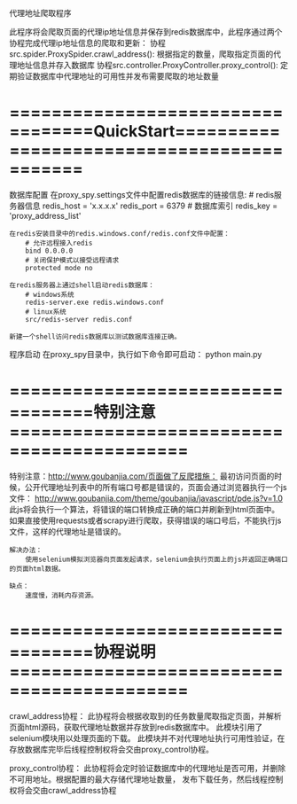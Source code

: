 代理地址爬取程序

此程序将会爬取页面的代理ip地址信息并保存到redis数据库中，此程序通过两个协程完成代理ip地址信息的爬取和更新：
    协程src.spider.ProxySpider.crawl_address(): 根据指定的数量，爬取指定页面的代理地址信息并存入数据库
    协程src.controller.ProxyController.proxy_control(): 定期验证数据库中代理地址的可用性并发布需要爬取的地址数量

# ==================================QuickStart===========================================

数据库配置
在proxy_spy.settings文件中配置redis数据库的链接信息:
    # redis服务器信息
    redis_host = 'x.x.x.x'
    redis_port = 6379
    # 数据库索引
    redis_key = 'proxy_address_list'

    在redis安装目录中的redis.windows.conf/redis.conf文件中配置：
        # 允许远程接入redis
        bind 0.0.0.0
        # 关闭保护模式以接受远程请求
        protected mode no

    在redis服务器上通过shell启动redis数据库：
        # windows系统
        redis-server.exe redis.windows.conf
        # linux系统
        src/redis-server redis.conf

    新建一个shell访问redis数据库以测试数据库连接正确。

程序启动
在proxy_spy目录中，执行如下命令即可启动：
    python main.py

# ==================================特别注意===========================================

特别注意：http://www.goubanjia.com/页面做了反爬措施：
    最初访问页面的时候，公开代理地址列表中的所有端口号都是错误的，页面会通过浏览器执行一个js文件：
        http://www.goubanjia.com/theme/goubanjia/javascript/pde.js?v=1.0
    此js将会执行一个算法，将错误的端口转换成正确的端口并刷新到html页面中。
    如果直接使用requests或者scrapy进行爬取，获得错误的端口号后，不能执行js文件，这样的代理地址是错误的。

    解决办法：
        使用selenium模拟浏览器向页面发起请求，selenium会执行页面上的js并返回正确端口的页面html数据。

    缺点：
        速度慢，消耗内存资源。

# ==================================协程说明===========================================

crawl_address协程：
此协程将会根据收取到的任务数量爬取指定页面，并解析页面html源码，获取代理地址数据并存放到redis数据库中。
此模块引用了selenium模块用以处理页面的下载。
此模块并不对代理地址执行可用性验证，在存放数据库完毕后线程控制权将会交由proxy_control协程。

proxy_control协程：
此协程将会定时验证数据库中的代理地址是否可用，并删除不可用地址。根据配置的最大存储代理地址数量，
发布下载任务，然后线程控制权将会交由crawl_address协程
